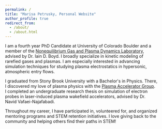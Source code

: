 ```yaml
---
permalink: /
title: "Marisa Petrusky, Personal Website"
author_profile: true
redirect_from: 
  - /about/
  - /about.html
---
```


I am a fourth year PhD Candidate at University of Colorado Boulder and a member of the [Nonequilibrium Gas and Plasma Dynamics Laboratory](https://www.colorado.edu/lab/ngpdl), advised by Dr. Iain D. Boyd. I broadly specialize in kinetic modeling of rarefied gases and plasmas. I am especially interested in advancing simulation techniques for studying plasma electrostatics in hypersonic, atmospheric entry flows. 

I graduated from Stony Brook University with a Bachelor's in Physics. There, I discovered my love of plasma physics with the [Plasma Accelerator Group](https://you.stonybrook.edu/plasmaaccelerators/). I completed an undergraduate research thesis on simulation of electron probes in laser-induced plasma wakefield accelerators, advised by Dr. Navid Vafaei-Najafabadi.

Throughout my career, I have participated in, volunteered for, and organized mentoring programs and STEM retention initiatives. I love giving back to the community and helping others find their paths in STEM!
